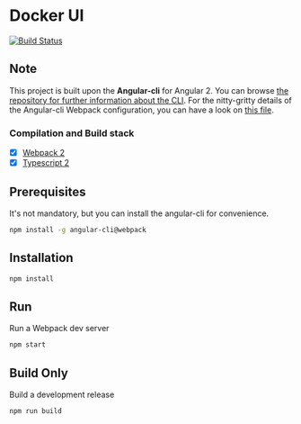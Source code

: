 # Docker UI
[![Build Status](https://travis-ci.org/mtlgo/docker-ui.svg?branch=master)](https://travis-ci.org/mtlgo/docker-ui)
## Note

This project is built upon the **Angular-cli** for Angular 2. You can browse [the repository for further information about the CLI](https://github.com/angular/angular-cli). For the nitty-gritty details of the Angular-cli Webpack configuration, you can have a look on [this file](https://github.com/angular/angular-cli/blob/master/addon/ng2/models/webpack-build-common.ts).

### Compilation and Build stack

- [x] [Webpack 2](https://webpack.github.io/docs/roadmap.html#2)
- [x] [Typescript 2](https://blogs.msdn.microsoft.com/typescript/2016/07/11/announcing-typescript-2-0-beta/)

## Prerequisites

It's not mandatory, but you can install the angular-cli for convenience.
```bash
npm install -g angular-cli@webpack
```

## Installation

```bash
npm install
```

## Run
Run a Webpack dev server 
```bash
npm start
```

## Build Only
Build a development release
```bash
npm run build
```
